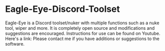 # Eagle-Eye-Discord-Toolset
Eagle-Eye is a Discord toolset/nuker with multiple functions such as a nuke tool, wiper and more. It is completely open source and modifications and suggestions are encouraged.
Instructions for use can be found on Youtube. Here's a link:
Please contact me if you have additions or suggestions to the software.
